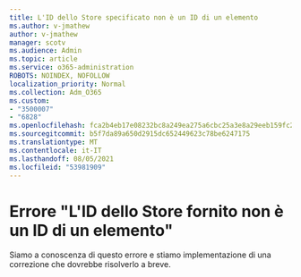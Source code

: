 ```yaml
---
title: L'ID dello Store specificato non è un ID di un elemento
ms.author: v-jmathew
author: v-jmathew
manager: scotv
ms.audience: Admin
ms.topic: article
ms.service: o365-administration
ROBOTS: NOINDEX, NOFOLLOW
localization_priority: Normal
ms.collection: Adm_O365
ms.custom:
- "3500007"
- "6828"
ms.openlocfilehash: fca2b4eb17e08232bc8a249ea275a6cbc25a3e8a29eeb159fc25f623d4f24390
ms.sourcegitcommit: b5f7da89a650d2915dc652449623c78be6247175
ms.translationtype: MT
ms.contentlocale: it-IT
ms.lasthandoff: 08/05/2021
ms.locfileid: "53981909"
---
```

# <a name="the-store-id-provided-isnt-an-id-of-an-item-error"></a>Errore "L'ID dello Store fornito non è un ID di un elemento"

Siamo a conoscenza di questo errore e stiamo implementazione di una correzione che dovrebbe risolverlo a breve.
